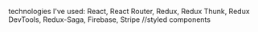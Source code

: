 technologies I've used:
React, React Router, Redux, Redux Thunk, Redux DevTools, Redux-Saga, Firebase, Stripe
//styled components
